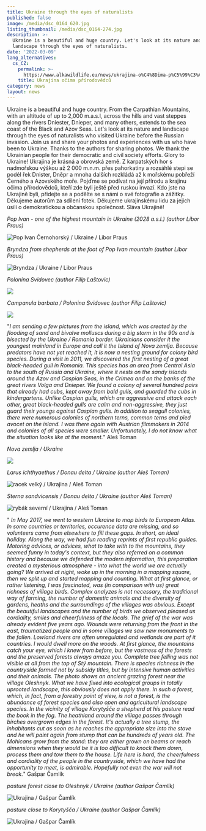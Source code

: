 ```yaml
---
title: Ukraine through the eyes of naturalists
published: false
image: /media/dsc_0164_620.jpg
listing_thumbnail: /media/dsc_0164-274.jpg
description: >-
  Ukraine is a beautiful and huge country. Let's look at its nature and
  landscape through the eyes of naturalists.
date: '2022-03-09'
lang_alternatives:
  cs_CZ:
    permalink: >-
      https://www.alkawildlife.eu/news/ukrajina-o%C4%8Dima-p%C5%99%C3%ADrodov%C4%9Bdc%C5%AF
    title: Ukrajina očima přírodovědců
category: news
layout: news
---
```

Ukraine is a beautiful and huge country. From the Carpathian Mountains, with an altitude of up to 2,000 m.a.s.l, across the hills and vast steppes along the rivers Dniester, Dnieper, and many others, extends to the sea coast of the Black and Azov Seas. Let's look at its nature and landscape through the eyes of naturalists who visited Ukraine before the Russian invasion. Join us and share your photos and experiences with us who have been to Ukraine. Thanks to the authors for sharing photos. We thank the Ukrainian people for their democratic and civil society efforts. Glory to Ukraine!
Ukrajina je krásná a obrovská země. Z karpatských hor s nadmořskou výškou až 2 000 m.n.m. přes pahorkatiny a rozsáhlé stepi se podél řek Dnister, Dněpr a mnoha dalších rozkládá až k mořskému pobřeží Černého a Azovského moře. Pojďme se podívat na její přírodu a krajinu očima přírodovědců, kteří zde byli ještě před ruskou invazí. Kdo jste na Ukrajině byli, přidejte se a podělte se s námi o své fotografie a zážitky. Děkujeme autorům za sdílení fotek. Děkujeme ukrajinskému lidu za jejich úsilí o demokratickou a občanskou společnost. Sláva Ukrajině!

_Pop Ivan - one of the highest mountain in Ukraine (2028 a.s.l.) (author Libor Praus)_

![Pop Ivan Černohorský / Ukraine / Libor Praus ](/media/pop_ivan_liborpraus_620.jpg "Pop Ivan Černohorský / Ukraine / Libor Praus")

_Bryndza from shepherds at the foot of Pop Ivan mountain (author Libor Praus)_

![Bryndza / Ukraine / Libor Praus](/media/bryndza_liborpraus_620.jpg "Bryndza / Ukraine / Libor Praus")

_Polonina Svidovec (author Filip Laštovic)_

![](/media/p8040049_620.jpg)

_Campanula barbata / Polonina Svidovec (author Filip Laštovic)_

![](/media/k5_zvonek_620.jpg)

"_I am sending a few pictures from the island, which was created by the flooding of sand and bivalve molluscs during a big storm in the 90s and is bisected by the Ukraine / Romania border. Ukrainians consider it the youngest mainland in Europe and call it the Island of Nova zemlja. Because predators have not yet reached it, it is now a nesting ground for colony bird species. During a visit in 2011, we discovered the first nesting of a great black-headed gull in Romania. This species has an area from Central Asia to the south of Russia and Ukraine, where it nests on the sandy islands around the Azov and Caspian Seas, in the Crimea and on the banks of the great rivers Volga and Dnieper. We found a colony of several hundred pairs that already had cubs, kept away from bald gulls, and guarded the cubs in kindergartens. Unlike Caspian gulls, which are aggressive and attack each other, great black-headed gulls are calm and non-aggressive, they just guard their youngs against Caspian gulls. In addition to seagull colonies, there were numerous colonies of northern terns, common terns and pied avocet on the island. I was there again with Austrian filmmakers in 2014 and colonies of all species were smaller. Unfortunately, I do not know what the situation looks like at the moment._"    Aleš Toman

_Nova zemlja / Ukraine_

![](/media/mapy_novazemlja.png)

_Larus ichthyaethus / Donau delta / Ukraine (author Aleš Toman)_

![racek velký / Ukrajina / Aleš Toman](/media/racek-velký-larus-ichthyaetus_620.jpg "racek velký / Ukrajina / Aleš Toman")

_Sterna sandvicensis / Donau delta / Ukraine (author Aleš Toman)_

![rybák severní / Ukrajina / Aleš Toman](/media/rybák-severní-sterna-sandvicensis_1_620.jpg "rybák severní / Ukrajina / Aleš Toman")

" _In May 2017, we went to western Ukraine to map birds to European Atlas. In some countries or territories, occurence data are missing, and so volunteers came from elsewhere to fill these gaps. In short, an ideal holiday. Along the way, we had fun reading reprints of first republic guides. Motoring advices, or advices, what to take with to the mountains, they seemed funny in today's context, but they also referred on a common history and because we defended the modern information, this preparation created a mysterious atmosphere - into what the world we are actually going? We arrived at night, woke up in the morning in a mapping square, then we split up and started mapping and counting. What at first glance, or rather listening, I was fascinated, was (in comparison with us) great richness of village birds. Complex analyzes is not necessary, the traditional way of farming, the number of domestic animals and the diversity of gardens, heaths and the surroundings of the villages was obvious. Except the beautiful landscapes and the number of birds we observed pleased us cordiality, smiles and cheerfulness of the locals. The grief of the war was already evident five years ago. Wounds were returning from the front in the east, traumatized people and in some villages we saw new monuments to the fallen. Lowland rivers are often unregulated and wetlands are part of it countries. I would dwell more on the woods. At first glance, the mountains catch your eye, which I knew from before, but the vastness of the forests and the preserved forests always amaze you. Complete tree felling was not visible at all from the top of Stý mountain. There is species richness in the countryside formed not by subsidy titles, but by intensive human activities and their animals. The photo shows an ancient grazing forest near the village Oleshnyk. What we have fixed into ecological groups in totally uprooted landscape, this obviously does not apply there. In such a forest, which, in fact, from a forestry point of view, is not a forest, is the abundance of forest species and also open and agricultural landscape species. In the vicinity of village Korytyšče a shepherd at his pasture read the book in the fog. The heathland around the village passes through birches overgrown edges in the forest. It's actually a tree stump, the inhabitants cut as soon as he reaches the appropriate size into the stove and he will paint again from stump that can be hundreds of years old. The Mohicans grow from the stand: they are either grown on beams or reach dimensions when they would be it is too difficult to knock them down, process them and tow them to the house. Life here is hard, the cheerfulness and cordiality of the people in the countryside, which we have had the opportunity to meet, is admirable. Hopefully not even the war will not break._"    Gašpar Čamlík

_pasture forest close to Oleshnyk / Ukraine (author Gašpar Čamlík)_

![Ukrajina / Gašpar Čamlík](/media/dsc_0122_620.jpg "Ukrajina / Gašpar Čamlík")

_pasture close to Korytyšča / Ukraine (author Gašpar Čamlík)_

![Ukrajina / Gašpar Čamlík](/media/dsc_0160_620.jpg "Ukrajina / Gašpar Čamlík")
